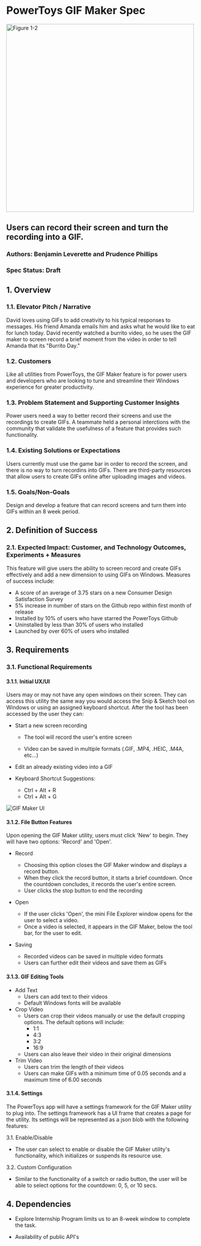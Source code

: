 # **PowerToys GIF Maker Spec**

<img src="https://hothardware.com/ContentImages/NewsItem/48038/content/Microsoft_PowerToys.jpg" alt="Figure 1-2" width="500"/>

## Users can record their screen and turn the recording into a GIF.
### Authors: Benjamin Leverette and Prudence Phillips
### Spec Status: Draft
## 1. Overview
### 1.1. Elevator Pitch / Narrative

 David loves using GIFs to add creativity to his typical responses to messages.  His friend Amanda emails him and asks what he would like to eat for lunch today.  David recently watched a burrito video, so he uses the GIF maker to screen record a brief moment from the video in order to tell Amanda that its "Burrito Day."

### 1.2. Customers

Like all utilities from PowerToys, the GIF Maker feature is for power users and developers who are looking to tune and streamline their Windows experience for greater productivity.
  
### 1.3. Problem Statement and Supporting Customer Insights

 Power users need a way to better record their screens and use the recordings to create GIFs.  A teammate held a personal interctions with the community that validate the usefulness of a feature that provides such functionality.
### 1.4. Existing Solutions or Expectations

Users currently must use the game bar in order to record the screen, and there is no way to turn recordins into GIFs.  There are third-party resources that allow users to create GIFs online after uploading images and videos.

### 1.5. Goals/Non-Goals

 Design and develop a feature that can record screens and turn them into GIFs within an 8 week period.

## 2. Definition of Success

### 2.1. Expected Impact: Customer, and Technology Outcomes, Experiments + Measures

This feature will give users the ability to screen record and create GIFs effectively and add a new dimension to using GIFs on Windows. Measures of success include:

- A score of an average of 3.75 stars on a new Consumer Design Satisfaction Survey
- 5% increase in number of stars on the Github repo within first month of release
- Installed by 10% of users who have starred the PowerToys Github
- Uninstalled by less than 30% of users who installed
- Launched by over 60% of users who installed

## 3. Requirements
### 3.1.	Functional Requirements

#### 3.1.1. Initial UX/UI

Users may or may not have any open windows on their screen. They can access this utility the same way you would access the Snip & Sketch tool on Windows or using an assigned keyboard shortcut. After the tool has been accessed by the user they can:

- Start a new screen recording
    - The tool will record the user's entire screen

    - Video can be saved in multiple formats (.GIF, .MP4, .HEIC, .M4A, etc...)
- Edit an already existing video into a GIF

- Keyboard Shortcut Suggestions:
    - Ctrl + Alt + R
    - Ctrl + Alt + G

![GIF Maker UI](https://raw.github.com/indierawk2k2/PowerToys-1/master/PT%20Images/GIF%20Maker%20Spec.png "GIF Maker UI")

#### 3.1.2. File Button Features

Upon opening the GIF Maker utility, users must click 'New' to begin.  They will have two options: 'Record' and 'Open'.

- Record
  - Choosing this option closes the GIF Maker window and displays a record button.
  - When they click the record button, it starts a brief countdown. Once the countdown concludes, it records the user's entire screen. 
  - User clicks the stop button to end the recording
- Open
  - If the user clicks 'Open', the mini File Explorer window opens for the user to select a video.
  - Once a video is selected, it appears in the GIF Maker, below the tool bar, for the user to edit.
- Saving

  - Recorded videos can be saved in multiple video formats
  - Users can further edit their videos and save them as GIFs

#### 3.1.3. GIF Editing Tools

- Add Text
    - Users can add text to their videos
    - Default Windows fonts will be available
- Crop Video
    - Users can crop their videos manually or use the default cropping options. The default options will include:
        - 1:1
        - 4:3
        - 3:2
        - 16:9
    - Users can also leave their video in their original dimensions
- Trim Video
  - Users can trim the length of their videos
  - Users can make GIFs with a minimum time of 0.05 seconds and a maximum time of 6.00 seconds

#### 3.1.4. Settings

The PowerToys app will have a settings framework for the GIF Maker utility to plug into. The settings framework has a UI frame that creates a page for the utility. Its settings will be represented as a json blob with the following features:

3.1. Enable/Disable
- The user can select to enable or disable the GIF Maker utility's functionality, which initializes or suspends its resource use.

3.2. Custom Configuration
- Similar to the functionality of a switch or radio button, the user will be able to select options for the countdown: 0, 5, or 10 secs.

## 4. Dependencies
- Explore Internship Program limits us to an 8-week window to complete the task.

- Availability of public API's
